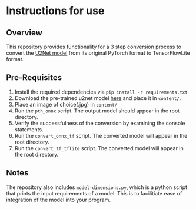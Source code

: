 # Instructions for use

## Overview
This repository provides functionality for a 3 step conversion process to convert the [U2Net model](https://github.com/xuebinqin/U-2-Net) from its original PyTorch format to TensorFlowLite format.

## Pre-Requisites
1. Install the required dependencies via `pip install -r requirements.txt`
1. Download the pre-trained u2net model [here](https://drive.google.com/file/d/1ao1ovG1Qtx4b7EoskHXmi2E9rp5CHLcZ/view?usp=sharing) and place it in `content/`.
2. Place an image of choice(.jpg) in `content/`
3. Run the `pth_onnx` script. The output model should appear in the root directory.
4. Verify the successfulness of the conversion by examining the console statements.
5. Run the `convert_onnx_tf` script. The converted model will appear in the root directory.
6. Run the `convert_tf_tflite` script. The converted model will appear in the root directory.

## Notes
The repository also includes `model-dimensions.py`, which is a python script that prints the input requirements of a model. This is to facilitiate ease of integration of the model into your program.
